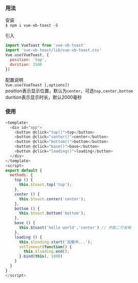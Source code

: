### 用法
安装  
`$ npm i vue-vb-toast -S`

引入  
```javascript
import VueToast from 'vue-vb-toast'
import 'vue-vb-toast/lib/vue-vb-toast.css'
Vue.use(VueToast, {
  position: 'top',
  durition: 1500
})
```

配置说明  
`Vue.use(VueToast [,options])`  
position表示显示位置，默认为`center`，可选`top,center,bottom`  
durition表示显示时长，默认2000毫秒  

### 使用
```javascript
<template>
  <div id="app">
    <button @click="top()">top</button>
    <button @click="center()">center</button>
    <button @click="bottom()">bottom</button>
    <button @click="base()">base</button>
    <button @click="loading()">loading</button>
  </div>
</template>
<script>
export default {
  methods: {
    top () {
      this.$toast.top('top');
    },
    center () {
      this.$toast.center('center');
    },
    bottom () {
      this.$toast.bottom('bottom');
    },
    base () {
      this.$toast('hello world','center') // 参数二可省略 
    },
    loading () {
      this.$loading.start('加载中...');
      setTimeout(function() {
        this.$loading.end();
      }.bind(this), 1000)
    }
  }
}
</script>
```



